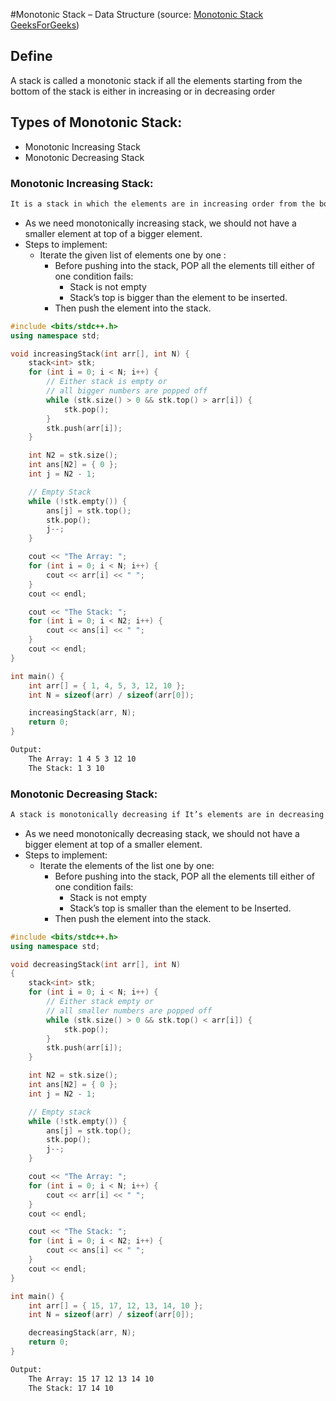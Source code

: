 #Monotonic Stack – Data Structure
(source: [Monotonic Stack GeeksForGeeks](https://www.geeksforgeeks.org/introduction-to-monotonic-stack-data-structure-and-algorithm-tutorials/))

## Define
A stack is called a monotonic stack if all the elements starting from the bottom of the stack is either in increasing or in decreasing order

## Types of Monotonic Stack:
- Monotonic Increasing Stack
- Monotonic Decreasing Stack

### Monotonic Increasing Stack:
```txt
It is a stack in which the elements are in increasing order from the bottom to the top of the stack. 
```

- As we need monotonically increasing stack, we should not have a smaller element at top of a bigger element.
- Steps to implement:
    - Iterate the given list of elements one by one :
        - Before pushing into the stack, POP all the elements till either of one condition fails:
            - Stack is not empty
            - Stack’s top is bigger than the element to be inserted.
        - Then push the element into the stack.

```C++
#include <bits/stdc++.h>
using namespace std;

void increasingStack(int arr[], int N) {
	stack<int> stk;
	for (int i = 0; i < N; i++) {
		// Either stack is empty or
		// all bigger numbers are popped off
		while (stk.size() > 0 && stk.top() > arr[i]) {
			stk.pop();
		}
		stk.push(arr[i]);
	}

	int N2 = stk.size();
	int ans[N2] = { 0 };
	int j = N2 - 1;

	// Empty Stack
	while (!stk.empty()) {
		ans[j] = stk.top();
		stk.pop();
		j--;
	}

	cout << "The Array: ";
	for (int i = 0; i < N; i++) {
		cout << arr[i] << " ";
	}
	cout << endl;

	cout << "The Stack: ";
	for (int i = 0; i < N2; i++) {
		cout << ans[i] << " ";
	}
	cout << endl;
}

int main() {
	int arr[] = { 1, 4, 5, 3, 12, 10 };
	int N = sizeof(arr) / sizeof(arr[0]);

	increasingStack(arr, N);
	return 0;
}
```
```txt
Output:
    The Array: 1 4 5 3 12 10 
    The Stack: 1 3 10 
```

### Monotonic Decreasing Stack:
```txt
A stack is monotonically decreasing if It’s elements are in decreasing order from the bottom to the top of the stack. 
```

- As we need monotonically decreasing stack, we should not have a bigger element at top of a smaller element.
- Steps to implement:
    - Iterate the elements of the list one by one:
        - Before pushing into the stack, POP all the elements till either of one condition fails:
            - Stack is not empty
            - Stack’s top is smaller than the element to be Inserted.
        - Then push the element into the stack.



```C++
#include <bits/stdc++.h>
using namespace std;

void decreasingStack(int arr[], int N)
{
	stack<int> stk;
	for (int i = 0; i < N; i++) {
		// Either stack empty or
		// all smaller numbers are popped off
		while (stk.size() > 0 && stk.top() < arr[i]) {
			stk.pop();
		}
		stk.push(arr[i]);
	}

	int N2 = stk.size();
	int ans[N2] = { 0 };
	int j = N2 - 1;

	// Empty stack
	while (!stk.empty()) {
		ans[j] = stk.top();
		stk.pop();
		j--;
	}

	cout << "The Array: ";
	for (int i = 0; i < N; i++) {
        cout << arr[i] << " ";
    } 
	cout << endl;

	cout << "The Stack: ";
	for (int i = 0; i < N2; i++) {
		cout << ans[i] << " ";
	}
	cout << endl;
}

int main() {
	int arr[] = { 15, 17, 12, 13, 14, 10 };
	int N = sizeof(arr) / sizeof(arr[0]);

	decreasingStack(arr, N);
	return 0;
}
```
```txt
Output:
    The Array: 15 17 12 13 14 10 
    The Stack: 17 14 10 
```